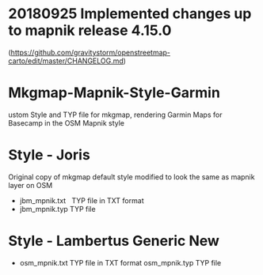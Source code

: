 # 20180925 Implemented changes up to mapnik release 4.15.0
(https://github.com/gravitystorm/openstreetmap-carto/edit/master/CHANGELOG.md)

# Mkgmap-Mapnik-Style-Garmin
ustom Style and TYP file for mkgmap, rendering Garmin Maps for Basecamp in the OSM Mapnik style
 
# Style - Joris
Original copy of mkgmap default style modified to look the same as mapnik layer on OSM

- jbm_mpnik.txt   TYP file in TXT format
- jbm_mpnik.typ   TYP file

# Style - Lambertus Generic New
- osm_mpnik.txt   TYP file in TXT format
 osm_mpnik.typ   TYP file

